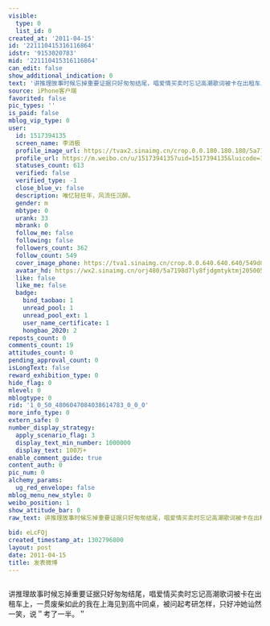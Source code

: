 ```yaml
---
visible:
  type: 0
  list_id: 0
created_at: '2011-04-15'
id: '221110415316116864'
idstr: '9153020783'
mid: '221110415316116864'
can_edit: false
show_additional_indication: 0
text: '讲推理故事时候忘掉重要证据只好匆匆结尾，唱爱情买卖时忘记高潮歌词被卡在出租车上，一贯废柴如此的我在上海见到高中同桌，被问起考研怎样，只好冲她讪然一笑，说＂考了一半。＂ '
source: iPhone客户端
favorited: false
pic_types: ''
is_paid: false
mblog_vip_type: 0
user:
  id: 1517394135
  screen_name: 李消极
  profile_image_url: https://tvax2.sinaimg.cn/crop.0.0.180.180.180/5a7198d7ly8fjdgmtyktmj20500500so.jpg?KID=imgbed,tva&Expires=1606400134&ssig=pbj03i8oIn
  profile_url: https://m.weibo.cn/u/1517394135?uid=1517394135&luicode=10000011&lfid=2304131517394135_-_WEIBO_SECOND_PROFILE_WEIBO
  statuses_count: 613
  verified: false
  verified_type: -1
  close_blue_v: false
  description: 唯忆轻狂年，风流任沉醉。
  gender: m
  mbtype: 0
  urank: 33
  mbrank: 0
  follow_me: false
  following: false
  followers_count: 362
  follow_count: 549
  cover_image_phone: https://tva1.sinaimg.cn/crop.0.0.640.640.640/549d0121tw1egm1kjly3jj20hs0hsq4f.jpg
  avatar_hd: https://wx2.sinaimg.cn/orj480/5a7198d7ly8fjdgmtyktmj20500500so.jpg
  like: false
  like_me: false
  badge:
    bind_taobao: 1
    unread_pool: 1
    unread_pool_ext: 1
    user_name_certificate: 1
    hongbao_2020: 2
reposts_count: 0
comments_count: 19
attitudes_count: 0
pending_approval_count: 0
isLongText: false
reward_exhibition_type: 0
hide_flag: 0
mlevel: 0
mblogtype: 0
rid: '1_0_50_4806047084038614783_0_0_0'
more_info_type: 0
extern_safe: 0
number_display_strategy:
  apply_scenario_flag: 3
  display_text_min_number: 1000000
  display_text: 100万+
enable_comment_guide: true
content_auth: 0
pic_num: 0
alchemy_params:
  ug_red_envelope: false
mblog_menu_new_style: 0
weibo_position: 1
show_attitude_bar: 0
raw_text: 讲推理故事时候忘掉重要证据只好匆匆结尾，唱爱情买卖时忘记高潮歌词被卡在出租车上，一贯废柴如此的我在上海见到高中同桌，被问起考研怎样，只好冲她讪然一笑，说＂考了一半。＂
  ​​​
bid: eLcFQj
created_timestamp_at: 1302796800
layout: post
date: 2011-04-15
title: 发表微博
---
```


![]()

讲推理故事时候忘掉重要证据只好匆匆结尾，唱爱情买卖时忘记高潮歌词被卡在出租车上，一贯废柴如此的我在上海见到高中同桌，被问起考研怎样，只好冲她讪然一笑，说＂考了一半。＂ 

